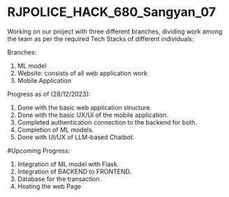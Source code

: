 # RJPOLICE_HACK_680_Sangyan_07


Working on our project with three different branches, dividing work among the team as per the required Tech Stacks of different individuals:

Branches:
1. ML model
2. Website: consists of all web application work
3. Mobile Application

Progress as of (28/12/2023):
1. Done with the basic web application structure.
2. Done with the basic UX/UI of the mobile application.
3. Completed authentication connection to the backend for both.
4. Completion of ML models.
5. Done with UI/UX of LLM-based Chatbot.

#Upcoming Progress:
1. Integration of ML model with Flask.
2. Integration of BACKEND to FRONTEND.
3. Database for the transaction.
4. Hosting the web Page 
